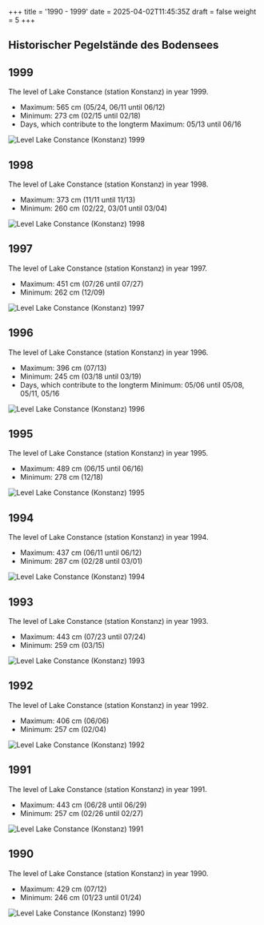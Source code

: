 +++
title = '1990 - 1999'
date = 2025-04-02T11:45:35Z
draft = false
weight = 5
+++

## Historischer Pegelstände des Bodensees

## 1999

The level of Lake Constance (station Konstanz) in year 1999.

- Maximum: 565 cm (05/24, 06/11 until 06/12)
- Minimum: 273 cm (02/15 until 02/18)
- Days, which contribute to the longterm Maximum: 05/13 until 06/16

![Level Lake Constance (Konstanz) 1999](/images/EN/graphs_historic/longterm_EN_1999.png)

## 1998

The level of Lake Constance (station Konstanz) in year 1998.

- Maximum: 373 cm (11/11 until 11/13)
- Minimum: 260 cm (02/22, 03/01 until 03/04)

![Level Lake Constance (Konstanz) 1998](/images/EN/graphs_historic/longterm_EN_1998.png)

## 1997

The level of Lake Constance (station Konstanz) in year 1997.

- Maximum: 451 cm (07/26 until 07/27)
- Minimum: 262 cm (12/09)

![Level Lake Constance (Konstanz) 1997](/images/EN/graphs_historic/longterm_EN_1997.png)

## 1996

The level of Lake Constance (station Konstanz) in year 1996.

- Maximum: 396 cm (07/13)
- Minimum: 245 cm (03/18 until 03/19)
- Days, which contribute to the longterm Minimum: 05/06 until 05/08, 05/11, 05/16

![Level Lake Constance (Konstanz) 1996](/images/EN/graphs_historic/longterm_EN_1996.png)

## 1995

The level of Lake Constance (station Konstanz) in year 1995.

- Maximum: 489 cm (06/15 until 06/16)
- Minimum: 278 cm (12/18)

![Level Lake Constance (Konstanz) 1995](/images/EN/graphs_historic/longterm_EN_1995.png)

## 1994

The level of Lake Constance (station Konstanz) in year 1994.

- Maximum: 437 cm (06/11 until 06/12)
- Minimum: 287 cm (02/28 until 03/01)

![Level Lake Constance (Konstanz) 1994](/images/EN/graphs_historic/longterm_EN_1994.png)

## 1993

The level of Lake Constance (station Konstanz) in year 1993.

- Maximum: 443 cm (07/23 until 07/24)
- Minimum: 259 cm (03/15)

![Level Lake Constance (Konstanz) 1993](/images/EN/graphs_historic/longterm_EN_1993.png)

## 1992

The level of Lake Constance (station Konstanz) in year 1992.

- Maximum: 406 cm (06/06)
- Minimum: 257 cm (02/04)

![Level Lake Constance (Konstanz) 1992](/images/EN/graphs_historic/longterm_EN_1992.png)

## 1991

The level of Lake Constance (station Konstanz) in year 1991.

- Maximum: 443 cm (06/28 until 06/29)
- Minimum: 257 cm (02/26 until 02/27)

![Level Lake Constance (Konstanz) 1991](/images/EN/graphs_historic/longterm_EN_1991.png)

## 1990

The level of Lake Constance (station Konstanz) in year 1990.

- Maximum: 429 cm (07/12)
- Minimum: 246 cm (01/23 until 01/24)

![Level Lake Constance (Konstanz) 1990](/images/EN/graphs_historic/longterm_EN_1990.png)

